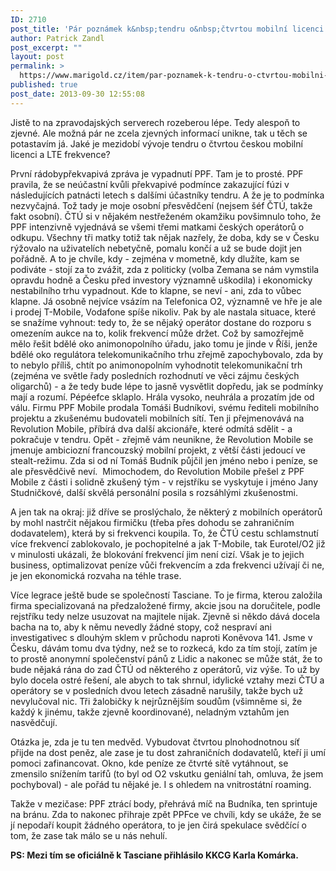 ```yaml
---
ID: 2710
post_title: 'Pár poznámek k&nbsp;tendru o&nbsp;čtvrtou mobilní licenci'
author: Patrick Zandl
post_excerpt: ""
layout: post
permalink: >
  https://www.marigold.cz/item/par-poznamek-k-tendru-o-ctvrtou-mobilni-licenci
published: true
post_date: 2013-09-30 12:55:08
---
```

<p>Jistě to na zpravodajských serverech rozeberou lépe. Tedy alespoň to zjevné. Ale možná pár ne zcela zjevných informací unikne, tak u těch se potastavím já. Jaké je mezidobí vývoje tendru o čtvrtou českou mobilní licenci a LTE frekvence?</p><!--more--><p>První rádobypřekvapivá zpráva je vypadnutí PPF. Tam je to prosté. PPF pravila, že se neúčastní kvůli překvapivé podmínce zakazující fúzi v následujících patnácti letech s dalšími účastníky tendru. A že je to podmínka nezvyčajná. Tož tady je moje osobní přesvědčení (nejsem šéf ČTÚ, takže fakt osobní). ČTÚ si v nějakém nestřeženém okamžiku povšimnulo toho, že PPF intenzivně vyjednává se všemi třemi matkami českých operátorů o odkupu. Všechny tři matky totiž tak nějak nazřely, že doba, kdy se v Česku rýžovalo na uživatelích nebetyčně, pomalu končí a už se bude dojit jen pořádně. A to je chvíle, kdy - zejména v mometně, kdy dlužíte, kam se podiváte - stojí za to zvážit, zda z politicky (volba Zemana se nám vymstila opravdu hodně a Česku před investory významně uškodila) i ekonomicky nestabilního trhu vypadnout. Kde to klapne, se neví - ani, zda to vůbec klapne. Já osobně nejvíce vsázím na Telefonica O2, významně ve hře je ale i prodej T-Mobile, Vodafone spíše nikoliv. Pak by ale nastala situace, které se snažíme vyhnout: tedy to, že se nějaký operátor dostane do rozporu s omezením aukce na to, kolik frekvencí může držet. Což by samozřejmě mělo řešit bdělé oko animonopolního úřadu, jako tomu je jinde v Říši, jenže bdělé oko regulátora telekomunikačního trhu zřejmě zapochybovalo, zda by to nebylo příliš, chtít po animonopolním vyhodnotit telekomunikační trh (zejména ve světle řady posledních rozhodnutí ve věci zájmu českých oligarchů) - a že tedy bude lépe to jasně vysvětlit dopředu, jak se podmínky mají a rozumí. Pépéefce sklaplo. Hrála vysoko, neuhrála a prozatím jde od válu. Firmu PPF Mobile prodala Tomáši Budníkovi, svému řediteli mobilního projektu a zkušenému budovateli mobilních sítí. Ten ji přejmenovává na Revolution Mobile, příbírá dva další akcionáře, které odmítá sdělit - a pokračuje v tendru. Opět - zřejmě vám neunikne, že Revolution Mobile se jmenuje ambiciozní francouzský mobilní projekt, z větší části jedoucí ve stealt-režimu. Zda si od ní Tomáš Budník půjčil jen jméno nebo i peníze, se ale přesvědčivě neví.  Mimochodem, do Revolution Mobile přešel z PPF Mobile z části i solidně zkušený tým - v rejstříku se vyskytuje i jméno Jany Studničkové, další skvělá personální posila s rozsáhlými zkušenostmi. </p>
<p>A jen tak na okraj: již dříve se proslýchalo, že některý z mobilních operátorů by mohl nastrčit nějakou firmičku (třeba přes dohodu se zahraničním dodavatelem), která by si frekvenci koupila. To, že ČTÚ cestu schlamstnutí více frekvencí zablokovalo, je pochopitelné a jak T-Mobile, tak Eurotel/O2 již v minulosti ukázali, že blokování frekvencí jim není cizí. Však je to jejich business, optimalizovat peníze vůči frekvencím a zda frekvenci užívají či ne, je jen ekonomická rozvaha na téhle trase. </p>
<p>Více legrace ještě bude se společností Tasciane. To je firma, kterou založila firma specializovaná na předzaložené firmy, akcie jsou na doručitele, podle rejstříku tedy nelze usuzovat na majitele nijak. Zjevně si někdo dává docela bacha na to, aby k němu nevedly žádné stopy, což nespraví ani investigativec s dlouhým sklem v průchodu naproti Koněvova 141. Jsme v Česku, dávám tomu dva týdny, než se to rozkecá, kdo za tím stojí, zatím je to prostě anonymní společenství pánů z Lidic a nakonec se může stát, že to bude nějaká rána do zad ČTÚ od některého z operátorů, viz výše. To už by bylo docela ostré řešení, ale abych to tak shrnul, idylické vztahy mezi ČTÚ a operátory se v posledních dvou letech zásadně narušily, takže bych už nevylučoval nic. Tři žalobičky k nejrůznějším soudům (všimněme si, že každý k jinému, takže zjevně koordinované), neladným vztahům jen nasvědčují. </p>
<p>Otázka je, zda je tu ten medvěd. Vybudovat čtvrtou plnohodnotnou síť přijde na dost peněz, ale zase je tu dost zahraničních dodavatelů, kteří ji umí pomoci zafinancovat. Okno, kde peníze ze čtvrté sítě vytáhnout, se zmensilo snížením tarifů (to byl od O2 vskutku geniální tah, omluva, že jsem pochyboval) - ale pořád tu nějaké je. I s ohledem na vnitrostátní roaming. </p>
<p>Takže v mezičase: PPF ztrácí body, přehrává míč na Budníka, ten sprintuje na bránu. Zda to nakonec přihraje zpět PPFce ve chvíli, kdy se ukáže, že se jí nepodaří koupit žádného operátora, to je jen čirá spekulace svědčící o tom, že zase tak málo se u nás nehulí. </p>
<p><strong>PS: Mezi tím se oficiálně k Tasciane přihlásilo KKCG Karla Komárka. </strong></p>